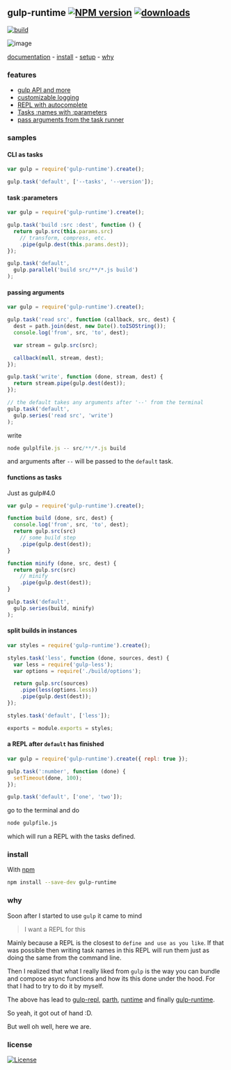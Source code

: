 ## gulp-runtime [![NPM version][badge-version]][npm] [![downloads][badge-downloads]][npm]

[![build][badge-build]][travis-build]

![image](https://cloud.githubusercontent.com/assets/7457705/19326735/06d81c7e-90cc-11e6-9968-7ae3631326c3.png)

[documentation](docs/README.md) -
[install](#install) -
[setup](docs/README.md#setup) -
[why](#why)

### features

 - [gulp API and more](docs/API.md)
 - [customizable logging](docs/logging.md)
 - [REPL with autocomplete](docs/REPL.md)
 - [Tasks :names with :parameters](docs/task-parameters.md)
 - [pass arguments from the task runner](docs/task-arguments.md)

### samples

#### CLI as tasks

```js
var gulp = require('gulp-runtime').create();

gulp.task('default', ['--tasks', '--version']);
```

#### task :parameters

```js
var gulp = require('gulp-runtime').create();

gulp.task('build :src :dest', function () {
  return gulp.src(this.params.src)
    // transform, compress, etc.
    .pipe(gulp.dest(this.params.dest));
});

gulp.task('default',
  gulp.parallel('build src/**/*.js build')
);
```

#### passing arguments

```js
var gulp = require('gulp-runtime').create();

gulp.task('read src', function (callback, src, dest) {
  dest = path.join(dest, new Date().toISOString());
  console.log('from', src, 'to', dest);

  var stream = gulp.src(src);

  callback(null, stream, dest);
});

gulp.task('write', function (done, stream, dest) {
  return stream.pipe(gulp.dest(dest));
});

// the default takes any arguments after '--' from the terminal
gulp.task('default',
  gulp.series('read src', 'write')
);
```

write

```js
node gulplfile.js -- src/**/*.js build
```

and arguments after `--` will be passed to the `default` task.

#### functions as tasks

Just as gulp#4.0

```js
var gulp = require('gulp-runtime').create();

function build (done, src, dest) {
  console.log('from', src, 'to', dest);
  return gulp.src(src)
    // some build step
    .pipe(gulp.dest(dest));
}

function minify (done, src, dest) {
  return gulp.src(src)
    // minify
    .pipe(gulp.dest(dest));
}

gulp.task('default',
  gulp.series(build, minify)
);
```

#### split builds in instances

```js
var styles = require('gulp-runtime').create();

styles.task('less', function (done, sources, dest) {
  var less = require('gulp-less');
  var options = require('./build/options');

  return gulp.src(sources)
    .pipe(less(options.less))
    .pipe(gulp.dest(dest));
});

styles.task('default', ['less']);

exports = module.exports = styles;
```

#### a REPL after `default` has finished

```js
var gulp = require('gulp-runtime').create({ repl: true });

gulp.task(':number', function (done) {
  setTimeout(done, 100);
});

gulp.task('default', ['one', 'two']);
```

go to the terminal and do

```sh
node gulpfile.js
```

which will run a REPL with the tasks defined.

### install

With [npm][npm]

```sh
npm install --save-dev gulp-runtime
```

### why

Soon after I started to use `gulp` it came to mind

> I want a REPL for this

Mainly because a REPL is the closest to `define and use as you like`. If that was possible then writing task names in this REPL will run them just as doing the same from the command line.

Then I realized that what I really liked from `gulp` is the way you can bundle and compose async functions and how its this done under the hood. For that I had to try to do it by myself.

The above has lead to [gulp-repl][gulp-repl], [parth][parth], [runtime][runtime] and finally [gulp-runtime][npm].

So yeah, it got out of hand :D.

But well oh well, here we are.

### license

[![License][badge-license]][license]

<!-- links -->

[npm]: http://npmjs.com/gulp-runtime
[parth]: http://npmjs.com/parth
[license]: http://opensource.org/licenses/MIT
[vinylFs]: http://npmjs.com/vinyl-fs
[runtime]: http://github.com/stringparser/runtime
[gulp-repl]: http://github.com/stringparser/gulp-repl
[travis-build]: http://travis-ci.org/stringparser/gulp-runtime/builds

[badge-build]: http://img.shields.io/travis/stringparser/gulp-runtime/master.svg?style=flat-square
[badge-version]: http://img.shields.io/npm/v/gulp-runtime.svg?style=flat-square
[badge-license]: http://img.shields.io/npm/l/gulp-runtime.svg?style=flat-square
[badge-downloads]: http://img.shields.io/npm/dm/gulp-runtime.svg?style=flat-square
